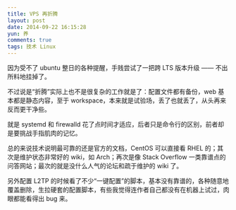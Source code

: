 ```yaml
---
title: VPS 再折腾
layout: post
date: 2014-09-22 16:15:28
yun: 养
comments: true
tags: 技术 Linux
---
```


因为受不了 ubuntu 整日的各种提醒，手贱尝试了一把跨 LTS 版本升级 —— 不出所料地挂掉了。


不过说是“折腾”实际上也不是很复杂的工作就是了：配置文件都有备份，web 基本都是静态内容，至于 workspace，本来就是试验场，丢了也就丢了，从头再来反而更干净些。

就是 systemd 和 firewalld 花了点时间才适应，后者只是命令行的区别，前者却是要挑战手指肌肉的记忆。

总的来说技术说明最可靠的还是官方的文档，CentOS 可以直接看 RHEL 的；其次是维护状态非常好的 wiki，如 Arch；再次是像 Stack Overflow 一类靠谱点的问答网站；最次的就是没什么人气的论坛和疏于维护的 wiki 了。

另外配置 L2TP 的时候看了不少“一键配置”的脚本，基本没有靠谱的，各种随意地覆盖删除，生拉硬套的配置脚本，有些我觉得连作者自己都没有在机器上试过，肉眼都能看得出 bug 来。

